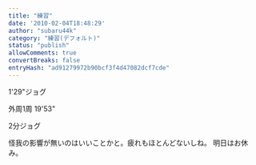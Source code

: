 ```yaml
---
title: "練習"
date: '2010-02-04T18:48:29'
author: "subaru44k"
category: "練習(デフォルト)"
status: "publish"
allowComments: true
convertBreaks: false
entryHash: "ad91279972b90bcf3f4d47082dcf7cde"
---
```

1'29"ジョグ

外周1周
19'53"

2分ジョグ

怪我の影響が無いのはいいことかと。疲れもほとんどないしね。
明日はお休み。

